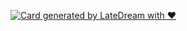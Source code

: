 [![Card generated by LateDream with ❤️](https://cards.latedream.us.kg/api?pic=4&bilibili=@LateDream_&email=latedream_@outlook.com&qq=3276839942&site=https://latedream.us.kg&steam=24%E5%B2%81%E6%B8%85%E7%BA%AF%E7%94%B7%E9%AB%98)](https://cards.latedream.us.kg/)
